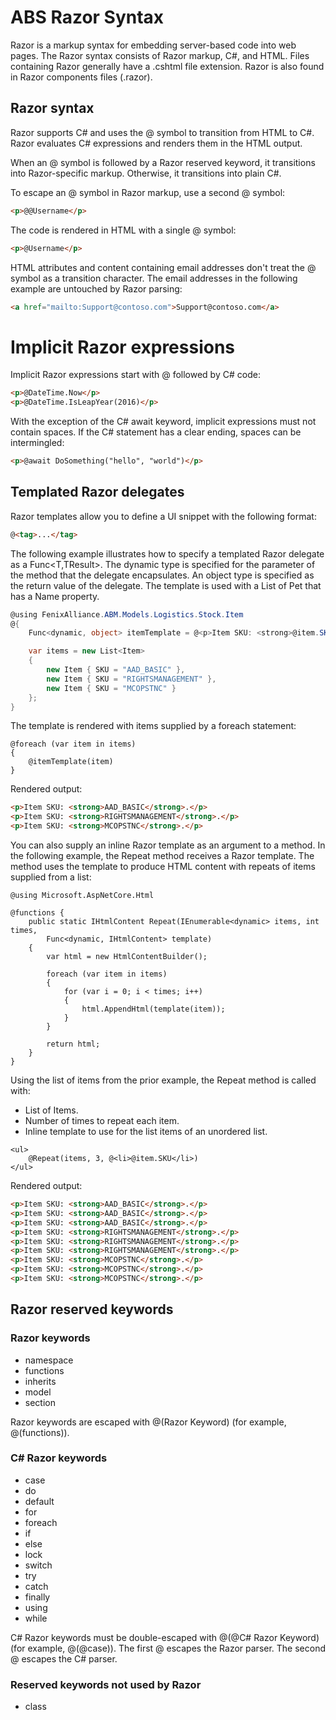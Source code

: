 # ABS Razor Syntax

Razor is a markup syntax for embedding server-based code into web pages. The Razor syntax consists of Razor markup, C#, and HTML. Files containing Razor generally have a .cshtml file extension. Razor is also found in Razor components files (.razor).

## Razor syntax

Razor supports C# and uses the @ symbol to transition from HTML to C#. Razor evaluates C# expressions and renders them in the HTML output.

When an @ symbol is followed by a Razor reserved keyword, it transitions into Razor-specific markup. Otherwise, it transitions into plain C#.

To escape an @ symbol in Razor markup, use a second @ symbol:

 ```html
<p>@@Username</p>
```

The code is rendered in HTML with a single @ symbol:

 ```html
<p>@Username</p>
```
HTML attributes and content containing email addresses don't treat the @ symbol as a transition character. The email addresses in the following example are untouched by Razor parsing:

 ```html
<a href="mailto:Support@contoso.com">Support@contoso.com</a>
```
# Implicit Razor expressions
Implicit Razor expressions start with @ followed by C# code:

 ```html
<p>@DateTime.Now</p>
<p>@DateTime.IsLeapYear(2016)</p>
```

With the exception of the C# await keyword, implicit expressions must not contain spaces. If the C# statement has a clear ending, spaces can be intermingled:

 ``` html
<p>@await DoSomething("hello", "world")</p>
```

## Templated Razor delegates

Razor templates allow you to define a UI snippet with the following format:

``` html
@<tag>...</tag>
```
The following example illustrates how to specify a templated Razor delegate as a Func<T,TResult>. The dynamic type is specified for the parameter of the method that the delegate encapsulates. An object type is specified as the return value of the delegate. The template is used with a List<T> of Pet that has a Name property.

``` csharp
@using FenixAlliance.ABM.Models.Logistics.Stock.Item
@{
    Func<dynamic, object> itemTemplate = @<p>Item SKU: <strong>@item.SKU</strong>.</p>;

    var items = new List<Item>
    {
        new Item { SKU = "AAD_BASIC" },
        new Item { SKU = "RIGHTSMANAGEMENT" },
        new Item { SKU = "MCOPSTNC" }
    };
}
```
The template is rendered with items supplied by a foreach statement:

```
@foreach (var item in items)
{
    @itemTemplate(item)
}
```

Rendered output:

``` html
<p>Item SKU: <strong>AAD_BASIC</strong>.</p>
<p>Item SKU: <strong>RIGHTSMANAGEMENT</strong>.</p>
<p>Item SKU: <strong>MCOPSTNC</strong>.</p>
```
You can also supply an inline Razor template as an argument to a method. In the following example, the Repeat method receives a Razor template. The method uses the template to produce HTML content with repeats of items supplied from a list:
``` cshtml
@using Microsoft.AspNetCore.Html

@functions {
    public static IHtmlContent Repeat(IEnumerable<dynamic> items, int times,
        Func<dynamic, IHtmlContent> template)
    {
        var html = new HtmlContentBuilder();

        foreach (var item in items)
        {
            for (var i = 0; i < times; i++)
            {
                html.AppendHtml(template(item));
            }
        }

        return html;
    }
}
```
Using the list of items from the prior example, the Repeat method is called with:
- List<T> of Items.
- Number of times to repeat each item.
- Inline template to use for the list items of an unordered list.
``` cshtml
<ul>
    @Repeat(items, 3, @<li>@item.SKU</li>)
</ul>
```
Rendered output:

``` html
<p>Item SKU: <strong>AAD_BASIC</strong>.</p>
<p>Item SKU: <strong>AAD_BASIC</strong>.</p>
<p>Item SKU: <strong>AAD_BASIC</strong>.</p>
<p>Item SKU: <strong>RIGHTSMANAGEMENT</strong>.</p>
<p>Item SKU: <strong>RIGHTSMANAGEMENT</strong>.</p>
<p>Item SKU: <strong>RIGHTSMANAGEMENT</strong>.</p>
<p>Item SKU: <strong>MCOPSTNC</strong>.</p>
<p>Item SKU: <strong>MCOPSTNC</strong>.</p>
<p>Item SKU: <strong>MCOPSTNC</strong>.</p>
```



## Razor reserved keywords
### Razor keywords

- namespace
- functions
- inherits
- model
- section

Razor keywords are escaped with @(Razor Keyword) (for example, @(functions)).

### C# Razor keywords
- case
- do
- default
- for
- foreach
- if
- else
- lock
- switch
- try
- catch
- finally
- using
- while

C# Razor keywords must be double-escaped with @(@C# Razor Keyword) (for example, @(@case)). The first @ escapes the Razor parser. The second @ escapes the C# parser.

### Reserved keywords not used by Razor
- class
